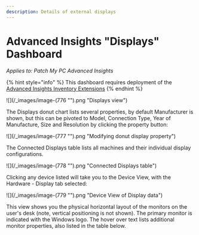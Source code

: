 ```yaml
---
description: Details of external displays
---
```


# Advanced Insights "Displays" Dashboard

_Applies to: Patch My PC Advanced  Insights_

{% hint style="info" %}
This dashboard requires deployment of the [Advanced Insights Inventory Extensions](../../advanced-insights-inventory-extensions/)
{% endhint %}

![](/_images/image-(776 "").png "Displays view")

The Displays donut chart lists several properties, by default Manufacturer is shown, but this can be pivoted to Model, Connection Type, Year of Manufacture, Size and Resolution by clicking the property button:

![](/_images/image-(777 "").png "Modifying donut display property")

The Connected Displays table lists all machines and their individual display configurations.

![](/_images/image-(778 "").png "Connected Displays table")

Clicking any device listed will take you to the Device View, with the Hardware - Display tab selected:

![](/_images/image-(779 "").png "Device View of Display data")

This view shows you the physical horizontal layout of the monitors on the user's desk (note, vertical positioning is not shown). The primary monitor is indicated with the Windows logo. The hover over text lists additional monitor properties, also listed in the table below.